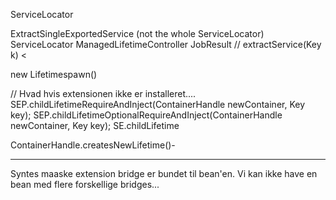 ServiceLocator

ExtractSingleExportedService (not the whole ServiceLocator)
ServiceLocator
ManagedLifetimeController
JobResult
// extractService(Key k) <


new Lifetimespawn()


// Hvad hvis extensionen ikke er installeret....
SEP.childLifetimeRequireAndInject(ContainerHandle newContainer, Key<?> key); 
SEP.childLifetimeOptionalRequireAndInject(ContainerHandle newContainer, Key<?> key); 
SE.childLifetime

ContainerHandle.createsNewLifetime()-

---------
Syntes maaske extension bridge er bundet til bean'en.
Vi kan ikke have en bean med flere forskellige bridges...
